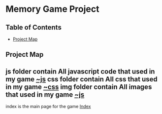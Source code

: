 # Memory Game Project

## Table of Contents

* [Project Map](#ProjectMap)


## Project Map


js folder contain All javascript code that used in my game [~js](js)
css folder contain All css  that used in my game [~css](css)
img folder contain All images  that used in my game [~js](img)
-----
index is the main page for the game [Index](index.html)